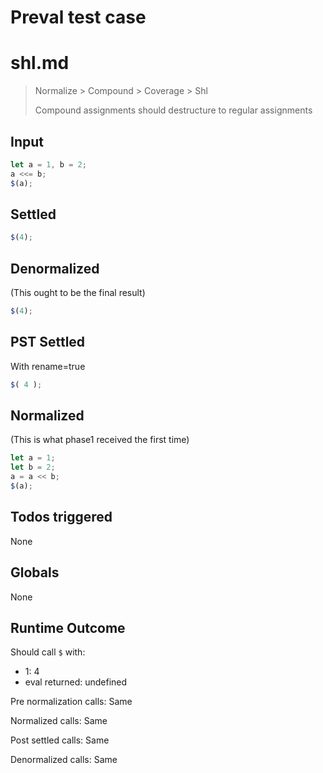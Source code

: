 # Preval test case

# shl.md

> Normalize > Compound > Coverage > Shl
>
> Compound assignments should destructure to regular assignments

## Input

`````js filename=intro
let a = 1, b = 2;
a <<= b;
$(a);
`````


## Settled


`````js filename=intro
$(4);
`````


## Denormalized
(This ought to be the final result)

`````js filename=intro
$(4);
`````


## PST Settled
With rename=true

`````js filename=intro
$( 4 );
`````


## Normalized
(This is what phase1 received the first time)

`````js filename=intro
let a = 1;
let b = 2;
a = a << b;
$(a);
`````


## Todos triggered


None


## Globals


None


## Runtime Outcome


Should call `$` with:
 - 1: 4
 - eval returned: undefined

Pre normalization calls: Same

Normalized calls: Same

Post settled calls: Same

Denormalized calls: Same
